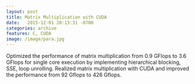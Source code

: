 ```yaml
---
layout: post
title: Matrix Multiplication with CUDA
date:   2015-12-01 20:13:31 -0700
categories: archive
features: C, CUDA
image: /image/para.jpg
---
```

Optimized the performance of matrix multiplication from 0.9 GFlops to 3.6 GFlops for single core execution by implementing hierarchical blocking, SSE, loop unrolling. Realized matrix multiplication with CUDA and improved the performance from 92 Gflops to 426 Gflops.
